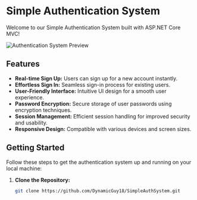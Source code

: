 # Simple Authentication System

Welcome to our Simple Authentication System built with ASP.NET Core MVC!

![Authentication System Preview](authentication_system_preview.png)

## Features

- **Real-time Sign Up:** Users can sign up for a new account instantly.
- **Effortless Sign In:** Seamless sign-in process for existing users.
- **User-Friendly Interface:** Intuitive UI design for a smooth user experience.
- **Password Encryption:** Secure storage of user passwords using encryption techniques.
- **Session Management:** Efficient session handling for improved security and usability.
- **Responsive Design:** Compatible with various devices and screen sizes.

## Getting Started

Follow these steps to get the authentication system up and running on your local machine:

1. **Clone the Repository:**
   ```bash
   git clone https://github.com/DynamicGuy18/SimpleAuthSystem.git
